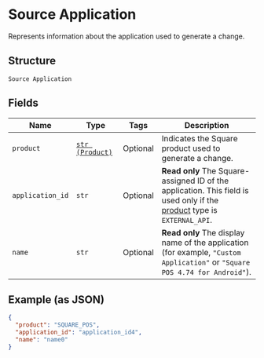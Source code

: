 
# Source Application

Represents information about the application used to generate a change.

## Structure

`Source Application`

## Fields

| Name | Type | Tags | Description |
|  --- | --- | --- | --- |
| `product` | [`str (Product)`](../../doc/models/product.md) | Optional | Indicates the Square product used to generate a change. |
| `application_id` | `str` | Optional | __Read only__ The Square-assigned ID of the application. This field is used only if the<br>[product](entity:Product) type is `EXTERNAL_API`. |
| `name` | `str` | Optional | __Read only__ The display name of the application<br>(for example, `"Custom Application"` or `"Square POS 4.74 for Android"`). |

## Example (as JSON)

```json
{
  "product": "SQUARE_POS",
  "application_id": "application_id4",
  "name": "name0"
}
```

